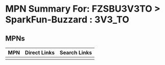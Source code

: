 



# MPN Summary For: FZSBU3V3TO > SparkFun-Buzzard : 3V3_TO

## MPNs
  

|MPN|Direct Links|Search Links|
| :--- | :--- | :--- |
||||
